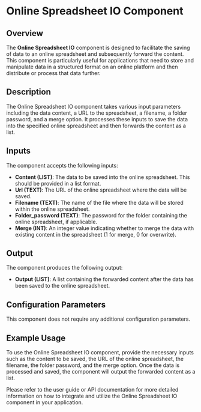 # Online Spreadsheet IO Component

## Overview

The **Online Spreadsheet IO** component is designed to facilitate the saving of data to an online spreadsheet and subsequently forward the content. This component is particularly useful for applications that need to store and manipulate data in a structured format on an online platform and then distribute or process that data further.

## Description

The Online Spreadsheet IO component takes various input parameters including the data content, a URL to the spreadsheet, a filename, a folder password, and a merge option. It processes these inputs to save the data into the specified online spreadsheet and then forwards the content as a list.

## Inputs

The component accepts the following inputs:

- **Content (LIST)**: The data to be saved into the online spreadsheet. This should be provided in a list format.
- **Url (TEXT)**: The URL of the online spreadsheet where the data will be saved.
- **Filename (TEXT)**: The name of the file where the data will be stored within the online spreadsheet.
- **Folder_password (TEXT)**: The password for the folder containing the online spreadsheet, if applicable.
- **Merge (INT)**: An integer value indicating whether to merge the data with existing content in the spreadsheet (1 for merge, 0 for overwrite).

## Output

The component produces the following output:

- **Output (LIST)**: A list containing the forwarded content after the data has been saved to the online spreadsheet.

## Configuration Parameters

This component does not require any additional configuration parameters.

## Example Usage

To use the Online Spreadsheet IO component, provide the necessary inputs such as the content to be saved, the URL of the online spreadsheet, the filename, the folder password, and the merge option. Once the data is processed and saved, the component will output the forwarded content as a list.

Please refer to the user guide or API documentation for more detailed information on how to integrate and utilize the Online Spreadsheet IO component in your application.